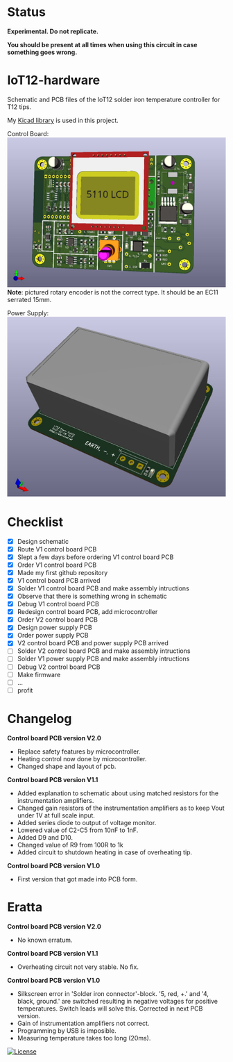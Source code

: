 # Status

**Experimental. Do not replicate.**

**You should be present at all times when using this circuit in case something goes wrong.**

# IoT12-hardware
Schematic and PCB files of the IoT12 solder iron temperature controller for T12 tips.

My [Kicad library](https://github.com/atoomnetmarc/ATOOMNETKICAD) is used in this project.

Control Board:
![](Control%20Board/IoT12-render.jpg)
**Note**: pictured rotary encoder is not the correct type. It should be an EC11 serrated 15mm.

Power Supply:
![](Power%20Supply/IoT12%20Power%20Supply-render.jpg)

# Checklist

- [x] Design schematic
- [x] Route V1 control board PCB
- [x] Slept a few days before ordering V1 control board PCB
- [x] Order V1 control board PCB
- [x] Made my first github repository
- [x] V1 control board PCB arrived
- [x] Solder V1 control board PCB and make assembly intructions
- [x] Observe that there is something wrong in schematic
- [x] Debug V1 control board PCB
- [x] Redesign control board PCB, add microcontroller
- [x] Order V2 control board PCB
- [x] Design power supply PCB
- [x] Order power supply PCB
- [x] V2 control board PCB and power supply PCB arrived
- [ ] Solder V2 control board PCB and make assembly intructions
- [ ] Solder V1 power supply PCB and make assembly intructions
- [ ] Debug V2 control board PCB
- [ ] Make firmware
- [ ] ...
- [ ] profit

# Changelog

**Control board PCB version V2.0**

- Replace safety features by microcontroller.
- Heating control now done by microcontroller.
- Changed shape and layout of pcb.

**Control board PCB version V1.1**

- Added explanation to schematic about using matched resistors for the instrumentation amplifiers.
- Changed gain resistors of the instrumentation amplifiers as to keep Vout under 1V at full scale input.
- Added series diode to output of voltage monitor.
- Lowered value of C2-C5 from 10nF to 1nF.
- Added D9 and D10.
- Changed value of R9 from 100R to 1k
- Added circuit to shutdown heating in case of overheating tip.

**Control board PCB version V1.0**

- First version that got made into PCB form.

# Eratta

**Control board PCB version V2.0**

- No known erratum.

**Control board PCB version V1.1**

- Overheating circuit not very stable. No fix.

**Control board PCB version V1.0**

- Silkscreen error in 'Solder iron connector'-block. '5, red, +.' and '4, black, ground.' are switched resulting in negative voltages for positive temperatures. Switch leads will solve this. Corrected in next PCB version.
- Gain of instrumentation amplifiers not correct.
- Programming by USB is imposible.
- Measuring temperature takes too long (20ms).

[![License](https://img.shields.io/badge/License-Apache%202.0-blue.svg)](https://opensource.org/licenses/Apache-2.0)